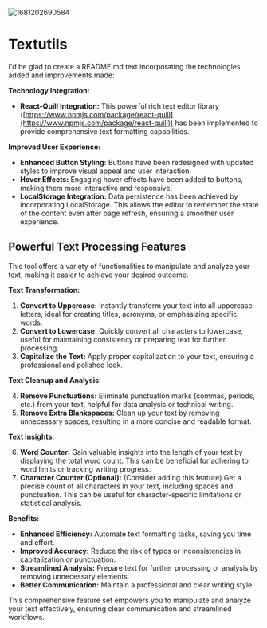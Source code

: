 
![1681202690584](https://github.com/abhinab-choudhury/Textutils/assets/132006996/82e5285f-d851-47dc-9e7b-321f0cafd20a)

# Textutils

I'd be glad to create a README.md text incorporating the technologies added and improvements made:


**Technology Integration:**

* **React-Quill Integration:** This powerful rich text editor library ([https://www.npmjs.com/package/react-quill](https://www.npmjs.com/package/react-quill)) has been implemented to provide comprehensive text formatting capabilities.

**Improved User Experience:**

* **Enhanced Button Styling:** Buttons have been redesigned with updated styles to improve visual appeal and user interaction.
* **Hover Effects:** Engaging hover effects have been added to buttons, making them more interactive and responsive.
* **LocalStorage Integration:** Data persistence has been achieved by incorporating LocalStorage. This allows the editor to remember the state of the content even after page refresh, ensuring a smoother user experience.

## Powerful Text Processing Features

This tool offers a variety of functionalities to manipulate and analyze your text, making it easier to achieve your desired outcome.

**Text Transformation:**

1. **Convert to Uppercase:** Instantly transform your text into all uppercase letters, ideal for creating titles, acronyms, or emphasizing specific words.
2. **Convert to Lowercase:** Quickly convert all characters to lowercase, useful for maintaining consistency or preparing text for further processing.
3. **Capitalize the Text:** Apply proper capitalization to your text, ensuring a professional and polished look.

**Text Cleanup and Analysis:**

4. **Remove Punctuations:** Eliminate punctuation marks (commas, periods, etc.) from your text, helpful for data analysis or technical writing.
5. **Remove Extra Blankspaces:** Clean up your text by removing unnecessary spaces, resulting in a more concise and readable format.

**Text Insights:**

6. **Word Counter:** Gain valuable insights into the length of your text by displaying the total word count. This can be beneficial for adhering to word limits or tracking writing progress.
7. **Character Counter (Optional):** (Consider adding this feature)  Get a precise count of all characters in your text, including spaces and punctuation. This can be useful for character-specific limitations or statistical analysis.

**Benefits:**

* **Enhanced Efficiency:** Automate text formatting tasks, saving you time and effort.
* **Improved Accuracy:** Reduce the risk of typos or inconsistencies in capitalization or punctuation.
* **Streamlined Analysis:** Prepare text for further processing or analysis by removing unnecessary elements.
* **Better Communication:** Maintain a professional and clear writing style.

This comprehensive feature set empowers you to manipulate and analyze your text effectively, ensuring clear communication and streamlined workflows.

